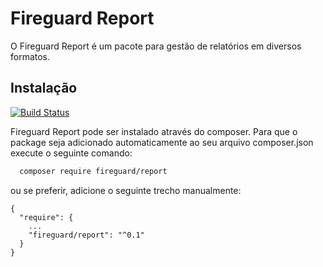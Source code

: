 # Fireguard Report

O Fireguard Report é um pacote para gestão de relatórios em diversos formatos.

## Instalação

[![Build Status](https://travis-ci.org/fireguard/report.png)](https://travis-ci.org/fireguard/report)

Fireguard Report pode ser instalado através do composer. 
Para que o package seja adicionado automaticamente ao seu arquivo composer.json execute o seguinte comando:

```bash
  composer require fireguard/report
```

ou se preferir, adicione o seguinte trecho manualmente:

```
{
  "require": {
    ...
    "fireguard/report": "^0.1"
  }
}
```
